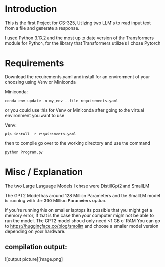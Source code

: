# Introduction

This is the first Project for CS-325, Utilzing two LLM's to read input text from a file and generate a response.

I used Python 3.13.2 and the most up to date version of the Transformers module for Python, for the library that Transformers utilize's I chose Pytorch


# Requirements

Download the requirements.yaml and install for an environment of your choosing using Venv or Miniconda 

Miniconda:
``` python3
conda env update -n my_env --file requirements.yaml
```

or you could use this for Venv or Miniconda after going to the virtual environment you want to use

Venv:
``` python3
pip install -r requirements.yaml
```

then to compile go over to the working directory and use the command

```python3
python Program.py
```

# Misc / Explanation

The two Large Language Models I chose were DistillGpt2 and SmallLM 

The GPT2 Model has around 128 Million Parameters and the SmallLM model is running with the 360 Million Parameters option.

If you're running this on smaller laptops its possible that you might get a memory error, If that is the case then
your computer might not be able to run the model. The GPT2 model should only need <1 GB of RAM
You can go to https://huggingface.co/blog/smollm and choose a smaller model version depending on your hardware.


## compilation output:
![output picture][image.png]




